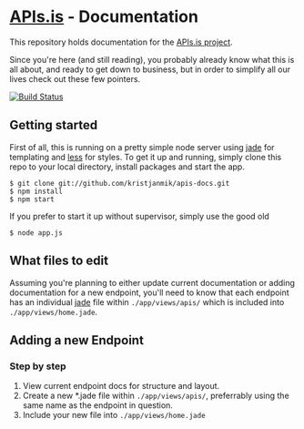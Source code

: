 # [APIs.is](http://docs.apis.is) - Documentation

This repository holds documentation for the [APIs.is project](https://github.com/kristjanmik/apis).

Since you're here (and still reading), you probably already know what this is all about, and ready to get down to business, but in order to simplify all our lives check out these few pointers.

[![Build Status](https://travis-ci.org/kristjanmik/apis-docs.png?branch=master)](https://travis-ci.org/kristjanmik/apis-docs)

## Getting started

First of all, this is running on a pretty simple node server using [jade](http://jade-lang.com/) for templating and [less](http://lesscss.org/) for styles. To get it up and running, simply clone this repo to your local directory, install packages and start the app.

```
$ git clone git://github.com/kristjanmik/apis-docs.git
$ npm install
$ npm start
```

If you prefer to start it up without supervisor, simply use the good old

```
$ node app.js
```

## What files to edit

Assuming you're planning to either update current documentation or adding documentation for a new endpoint, you'll need to know that each endpoint has an individual [jade](http://jade-lang.com/) file within `./app/views/apis/` which is included into `./app/views/home.jade`.

## Adding a new Endpoint

### Step by step

1. View current endpoint docs for structure and layout.
2. Create a new *.jade file within `./app/views/apis/`, preferrably using the same name as the endpoint in question.
3. Include your new file into `./app/views/home.jade`
